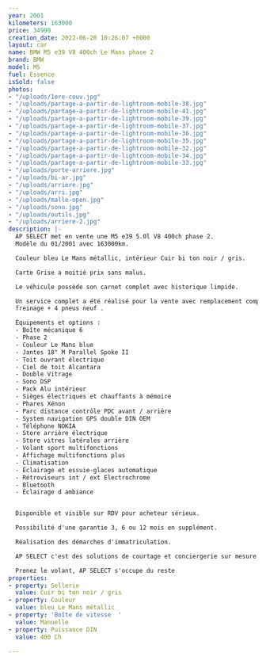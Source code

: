 ```yaml
---
year: 2001
kilometers: 163000
price: 34990
creation_date: 2022-06-20 10:26:07 +0000
layout: car
name: BMW M5 e39 V8 400ch Le Mans phase 2
brand: BMW
model: M5
fuel: Essence
isSold: false
photos:
- "/uploads/1ere-couv.jpg"
- "/uploads/partage-a-partir-de-lightroom-mobile-38.jpg"
- "/uploads/partage-a-partir-de-lightroom-mobile-41.jpg"
- "/uploads/partage-a-partir-de-lightroom-mobile-39.jpg"
- "/uploads/partage-a-partir-de-lightroom-mobile-37.jpg"
- "/uploads/partage-a-partir-de-lightroom-mobile-36.jpg"
- "/uploads/partage-a-partir-de-lightroom-mobile-35.jpg"
- "/uploads/partage-a-partir-de-lightroom-mobile-32.jpg"
- "/uploads/partage-a-partir-de-lightroom-mobile-34.jpg"
- "/uploads/partage-a-partir-de-lightroom-mobile-33.jpg"
- "/uploads/porte-arriere.jpg"
- "/uploads/bi-ar.jpg"
- "/uploads/arriere.jpg"
- "/uploads/arri.jpg"
- "/uploads/malle-open.jpg"
- "/uploads/sono.jpg"
- "/uploads/outils.jpg"
- "/uploads/arriere-2.jpg"
description: |-
  AP SELECT met en vente une M5 e39 5.0l V8 400ch phase 2.
  Modèle du 01/2001 avec 163000km.

  Couleur bleu Le Mans métallic, intérieur Cuir bi ton noir / gris.

  Carte Grise a moitié prix sans malus.

  Le véhicule possède son carnet complet avec historique limpide.

  Un service complet a été réalisé pour la vente avec remplacement complet du
  freinage + 4 pneus neuf .

  Équipements et options :
  - Boîte mécanique 6
  - Phase 2
  - Couleur Le Mans blue
  - Jantes 18" M Parallel Spoke II
  - Toit ouvrant électrique
  - Ciel de toit Alcantara
  - Double Vitrage
  - Sono DSP
  - Pack Alu intérieur
  - Sièges électriques et chauffants à mémoire
  - Phares Xénon
  - Parc distance contrôle PDC avant / arrière
  - System navigation GPS double DIN OEM
  - Téléphone NOKIA
  - Store arrière électrique
  - Store vitres latérales arrière
  - Volant sport multifonctions
  - Affichage multifonctions plus
  - Climatisation
  - Éclairage et essuie-glaces automatique
  - Rétroviseurs int / ext Electrochrome
  - Bluetooth
  - Éclairage d ambiance


  Disponible et visible sur RDV pour acheteur sérieux.

  Possibilité d'une garantie 3, 6 ou 12 mois en supplément.

  Réalisation des démarches d'immatriculation.

  AP SELECT c'est des solutions de courtage et conciergerie sur mesure pour profiter librement de sa passion et de son patrimoine.

  Prenez le volant, AP SELECT s'occupe du reste
properties:
- property: Sellerie
  value: Cuir bi ton noir / gris
- property: Couleur
  value: bleu Le Mans métallic
- property: 'Boîte de vitesse  '
  value: Manuelle
- property: Puissance DIN
  value: 400 Ch

---
```

